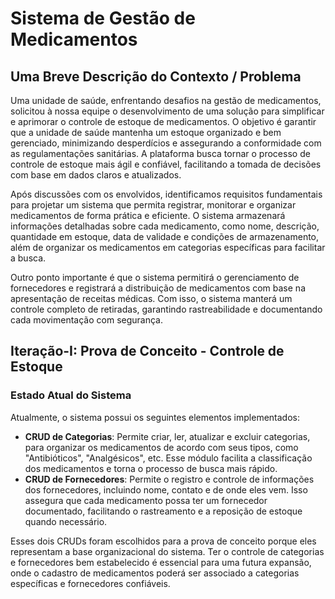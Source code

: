 # Sistema de Gestão de Medicamentos

## Uma Breve Descrição do Contexto / Problema

Uma unidade de saúde, enfrentando desafios na gestão de medicamentos, solicitou à nossa equipe o desenvolvimento de uma solução para simplificar e aprimorar o controle de estoque de medicamentos. O objetivo é garantir que a unidade de saúde mantenha um estoque organizado e bem gerenciado, minimizando desperdícios e assegurando a conformidade com as regulamentações sanitárias. A plataforma busca tornar o processo de controle de estoque mais ágil e confiável, facilitando a tomada de decisões com base em dados claros e atualizados.

Após discussões com os envolvidos, identificamos requisitos fundamentais para projetar um sistema que permita registrar, monitorar e organizar medicamentos de forma prática e eficiente. O sistema armazenará informações detalhadas sobre cada medicamento, como nome, descrição, quantidade em estoque, data de validade e condições de armazenamento, além de organizar os medicamentos em categorias específicas para facilitar a busca.

Outro ponto importante é que o sistema permitirá o gerenciamento de fornecedores e registrará a distribuição de medicamentos com base na apresentação de receitas médicas. Com isso, o sistema manterá um controle completo de retiradas, garantindo rastreabilidade e documentando cada movimentação com segurança.

## Iteração-I: Prova de Conceito - Controle de Estoque

### Estado Atual do Sistema

Atualmente, o sistema possui os seguintes elementos implementados:

- **CRUD de Categorias**: Permite criar, ler, atualizar e excluir categorias, para organizar os medicamentos de acordo com seus tipos, como "Antibióticos", "Analgésicos", etc. Esse módulo facilita a classificação dos medicamentos e torna o processo de busca mais rápido.
- **CRUD de Fornecedores**: Permite o registro e controle de informações dos fornecedores, incluindo nome, contato e de onde eles vem. Isso assegura que cada medicamento possa ter um fornecedor documentado, facilitando o rastreamento e a reposição de estoque quando necessário.

Esses dois CRUDs foram escolhidos para a prova de conceito porque eles representam a base organizacional do sistema. Ter o controle de categorias e fornecedores bem estabelecido é essencial para uma futura expansão, onde o cadastro de medicamentos poderá ser associado a categorias específicas e fornecedores confiáveis.


